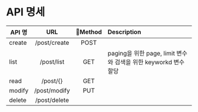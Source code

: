 # API 명세
| API 명|URL|Method|Description|
|------------|:-:|:-:|:-|
|create|/post/create|POST||
|list|/post/list|GET|paging을 위한 page, limit 변수와 검색을 위한 keyworkd 변수 할당|
|read|/post/{}|GET||
|modify|/post/modify|PUT||
|delete|/post/delete||| 
